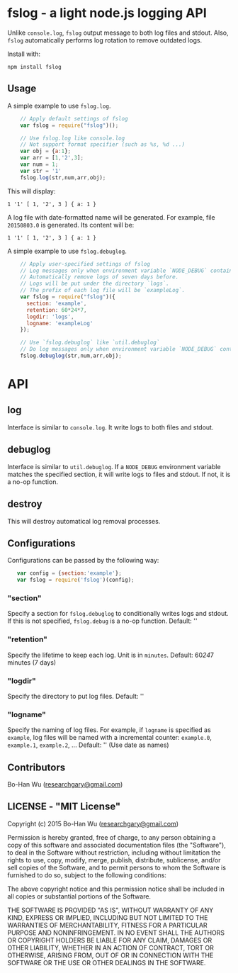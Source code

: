 fslog - a light node.js logging API 
===========================

Unlike `console.log`, `fslog` output message to both log files and stdout. Also, `fslog` automatically performs log rotation to remove outdated logs.

Install with:

    npm install fslog 

## Usage

A simple example to use `fslog.log`.

```js
    // Apply default settings of fslog
    var fslog = require("fslog")();

    // Use fslog.log like console.log
    // Not support format specifier (such as %s, %d ...)
    var obj = {a:1};
    var arr = [1,'2',3];
    var num = 1;
    var str = '1'
    fslog.log(str,num,arr,obj);
```

This will display:

    1 '1' [ 1, '2', 3 ] { a: 1 }

A log file with date-formatted name will be generated. For example, file `20150803.0` is generated. Its content will be:

    1 '1' [ 1, '2', 3 ] { a: 1 }

A simple example to use `fslog.debuglog`.

```js
    // Apply user-specified settings of fslog
    // Log messages only when environment variable `NODE_DEBUG` contains `example`.
    // Automatically remove logs of seven days before.
    // Logs will be put under the directory `logs`.
    // The prefix of each log file will be `exampleLog`.
    var fslog = require("fslog")({
      section: 'example',
      retention: 60*24*7,
      logdir: 'logs',
      logname: 'exampleLog'
    });

    // Use `fslog.debuglog` like `util.debuglog`
    // Do log messages only when environment variable `NODE_DEBUG` contains `example`. 
    fslog.debuglog(str,num,arr,obj);
```

# API
## log
   Interface is similar to `console.log`. It write logs to both files and stdout.

## debuglog
   Interface is similar to `util.debuglog`. If a `NODE_DEBUG` environment variable matches the specified section, it will write logs to files and stdout. If not, it is a no-op function.

## destroy
   This will destroy automatical log removal processes.

## Configurations 

Configurations can be passed by the following way:
```js
   var config = {section:'example'};
   var fslog = require('fslog')(config);     
```

### "section"
   Specify a section for `fslog.debuglog` to conditionally writes logs and stdout. 
   If this is not specified, `fslog.debug` is a no-op function.
   Default: ''

### "retention"
   Specify the lifetime to keep each log. Unit is in `minutes`.
   Default: 60*24*7 minutes (7 days)

### "logdir"
   Specify the directory to put log files.
   Default: ''

### "logname"
   Specify the naming of log files. 
   For example, if `logname` is specified as `example`, log files will be named with a incremental counter:
   `example.0`, `example.1`, `example.2`, ...
   Default: '' (Use date as names)

## Contributors
Bo-Han Wu (researchgary@gmail.com)

## LICENSE - "MIT License"

Copyright (c) 2015 Bo-Han Wu (researchgary@gmail.com)

Permission is hereby granted, free of charge, to any person
obtaining a copy of this software and associated documentation
files (the "Software"), to deal in the Software without
restriction, including without limitation the rights to use,
copy, modify, merge, publish, distribute, sublicense, and/or sell
copies of the Software, and to permit persons to whom the
Software is furnished to do so, subject to the following
conditions:

The above copyright notice and this permission notice shall be
included in all copies or substantial portions of the Software.

THE SOFTWARE IS PROVIDED "AS IS", WITHOUT WARRANTY OF ANY KIND,
EXPRESS OR IMPLIED, INCLUDING BUT NOT LIMITED TO THE WARRANTIES
OF MERCHANTABILITY, FITNESS FOR A PARTICULAR PURPOSE AND
NONINFRINGEMENT. IN NO EVENT SHALL THE AUTHORS OR COPYRIGHT
HOLDERS BE LIABLE FOR ANY CLAIM, DAMAGES OR OTHER LIABILITY,
WHETHER IN AN ACTION OF CONTRACT, TORT OR OTHERWISE, ARISING
FROM, OUT OF OR IN CONNECTION WITH THE SOFTWARE OR THE USE OR
OTHER DEALINGS IN THE SOFTWARE.
